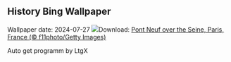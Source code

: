 ## History Bing Wallpaper
Wallpaper date: 2024-07-27
![](https://www.bing.com/th?id=OHR.PontNeuf_EN-CA9337401252_UHD.jpg&w=1000)Download: [Pont Neuf over the Seine, Paris, France (© f11photo/Getty Images)](https://www.bing.com/th?id=OHR.PontNeuf_EN-CA9337401252_UHD.jpg)

Auto get programm by LtgX
